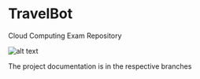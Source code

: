 # TravelBot
Cloud Computing Exam Repository 

![alt text](https://storageaccountprojcloud.blob.core.windows.net/container-progetto-cloud/EmailLogo.png?sp=r&st=2024-02-02T18:26:22Z&se=2024-08-31T22:00:00Z&spr=https&sv=2022-11-02&sr=c&sig=xv6vvVpt901525Ld6IWdEFz7dXaR%2Fz%2BaHA%2F3kdhoI6A%3D)

The project documentation is in the respective branches
